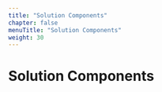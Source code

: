 ```yaml
---
title: "Solution Components"
chapter: false
menuTitle: "Solution Components"
weight: 30
---
```


# Solution Components
